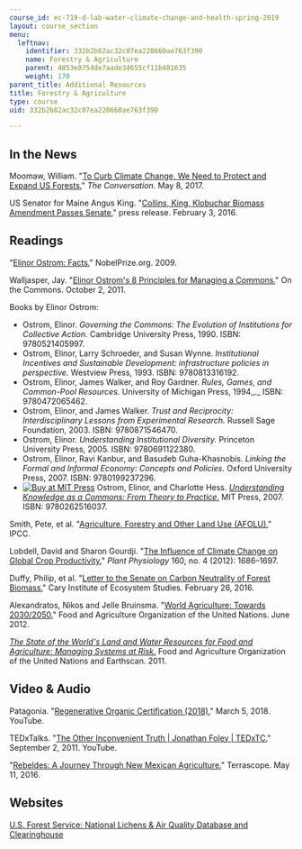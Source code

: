 ```yaml
---
course_id: ec-719-d-lab-water-climate-change-and-health-spring-2019
layout: course_section
menu:
  leftnav:
    identifier: 332b2b82ac32c07ea220660ae763f390
    name: Forestry & Agriculture
    parent: 4853e8754de7aade34655cf11b481635
    weight: 170
parent_title: Additional Resources
title: Forestry & Agriculture
type: course
uid: 332b2b82ac32c07ea220660ae763f390

---
```


In the News
-----------

Moomaw, William. "[To Curb Climate Change, We Need to Protect and Expand US Forests.](https://theconversation.com/to-curb-climate-change-we-need-to-protect-and-expand-us-forests-76380)" _The Conversation_. May 8, 2017.

US Senator for Maine Angus King. "[Collins, King, Klobuchar Biomass Amendment Passes Senate](https://www.king.senate.gov/newsroom/press-releases/collins-king-klobuchar-biomass-amendment-passes-senate)," press release. February 3, 2016. 

Readings
--------

"[Elinor Ostrom: Facts.](https://www.nobelprize.org/prizes/economic-sciences/2009/ostrom/facts/)" NobelPrize.org. 2009.

Walljasper, Jay. "[Elinor Ostrom's 8 Principles for Managing a Commons.](http://www.onthecommons.org/magazine/elinor-ostroms-8-principles-managing-commmons#sthash.XLTkGSBg.dpbs)" On the Commons. October 2, 2011.

Books by Elinor Ostrom:

*   Ostrom, Elinor. _Governing the Commons: The Evolution of Institutions for Collective Action._ Cambridge University Press, 1990. ISBN: 9780521405997. 
*   Ostrom, Elinor, Larry Schroeder, and Susan Wynne. _Institutional Incentives and Sustainable Development: infrastructure policies in perspective._ Westview Press, 1993. ISBN: 9780813316192. 
*   Ostrom, Elinor, James Walker, and Roy Gardner. _Rules, Games, and Common-Pool Resources._ University of Michigan Press, 1994_._ ISBN: 9780472065462. 
*   Ostrom, Elinor, and James Walker. _Trust and Reciprocity: Interdisciplinary Lessons from Experimental Research._ Russell Sage Foundation, 2003. ISBN: 9780871546470. 
*   Ostrom, Elinor. _Understanding Institutional Diversity._ Princeton University Press, 2005. ISBN: 9780691122380. 
*   Ostrom, Elinor, Ravi Kanbur, and Basudeb Guha-Khasnobis. _Linking the Formal and Informal Economy: Concepts and Policies._ Oxford University Press, 2007. ISBN: 9780199237296. 
*   [![Buy at MIT Press](/images/mp_logo.gif)](https://mitpress.mit.edu/books/understanding-knowledge-commons) Ostrom, Elinor, and Charlotte Hess. _[Understanding Knowledge as a Commons: From Theory to Practice.](https://mitpress.mit.edu/books/understanding-knowledge-commons)_ MIT Press, 2007. ISBN: 9780262516037.

Smith, Pete, et al. "[Agriculture, Forestry and Other Land Use (AFOLU).](https://www.ipcc.ch/report/ar5/wg3/agriculture-forestry-and-other-land-use-afolu/)" IPCC.

Lobdell, David and Sharon Gourdji. "[The Influence of Climate Change on Global Crop Productivity.](http://www.plantphysiol.org/content/160/4/1686)" _Plant Physiology_ 160, no. 4 (2012): 1686–1697.

Duffy, Philip, et al. "[Letter to the Senate on Carbon Neutrality of Forest Biomass.](https://www.caryinstitute.org/newsroom/letter-senate-carbon-neutrality-forest-biomass)" Cary Institute of Ecosystem Studies. February 26, 2016.

Alexandratos, Nikos and Jelle Bruinsma. "[World Agriculture: Towards 2030/2050.](http://www.fao.org/global-perspectives-studies/resources/detail/en/c/411108/)" Food and Agriculture Organization of the United Nations. June 2012.

_[The State of the World's Land and Water Resources for Food and Agriculture: Managing Systems at Risk.](http://www.fao.org/3/i1688e/i1688e00.htm)_ Food and Agriculture Organization of the United Nations and Earthscan. 2011.

Video & Audio
-------------

Patagonia. "[Regenerative Organic Certification (2018).](https://youtu.be/a0OZi44FLtM)" March 5, 2018. YouTube. 

TEDxTalks. "[The Other Inconvenient Truth | Jonathan Foley | TEDxTC.](https://www.youtube.com/watch?v=uJhgGbRA6Hk)" September 2, 2011. YouTube. 

"[Rebeldes: A Journey Through New Mexican Agriculture.](https://terrascope.mit.edu/radio/journey-through-new-mexican-agriculture/)" Terrascope. May 11, 2016.

Websites
--------

[U.S. Forest Service: National Lichens & Air Quality Database and Clearinghouse](http://gis.nacse.org/lichenair/)